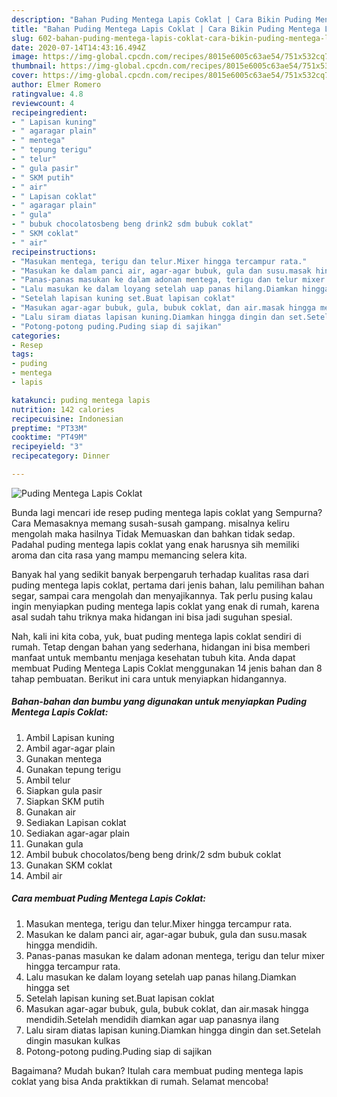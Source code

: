 ```yaml
---
description: "Bahan Puding Mentega Lapis Coklat | Cara Bikin Puding Mentega Lapis Coklat Yang Paling Enak"
title: "Bahan Puding Mentega Lapis Coklat | Cara Bikin Puding Mentega Lapis Coklat Yang Paling Enak"
slug: 602-bahan-puding-mentega-lapis-coklat-cara-bikin-puding-mentega-lapis-coklat-yang-paling-enak
date: 2020-07-14T14:43:16.494Z
image: https://img-global.cpcdn.com/recipes/8015e6005c63ae54/751x532cq70/puding-mentega-lapis-coklat-foto-resep-utama.jpg
thumbnail: https://img-global.cpcdn.com/recipes/8015e6005c63ae54/751x532cq70/puding-mentega-lapis-coklat-foto-resep-utama.jpg
cover: https://img-global.cpcdn.com/recipes/8015e6005c63ae54/751x532cq70/puding-mentega-lapis-coklat-foto-resep-utama.jpg
author: Elmer Romero
ratingvalue: 4.8
reviewcount: 4
recipeingredient:
- " Lapisan kuning"
- " agaragar plain"
- " mentega"
- " tepung terigu"
- " telur"
- " gula pasir"
- " SKM putih"
- " air"
- " Lapisan coklat"
- " agaragar plain"
- " gula"
- " bubuk chocolatosbeng beng drink2 sdm bubuk coklat"
- " SKM coklat"
- " air"
recipeinstructions:
- "Masukan mentega, terigu dan telur.Mixer hingga tercampur rata."
- "Masukan ke dalam panci air, agar-agar bubuk, gula dan susu.masak hingga mendidih."
- "Panas-panas masukan ke dalam adonan mentega, terigu dan telur mixer hingga tercampur rata."
- "Lalu masukan ke dalam loyang setelah uap panas hilang.Diamkan hingga set"
- "Setelah lapisan kuning set.Buat lapisan coklat"
- "Masukan agar-agar bubuk, gula, bubuk coklat, dan air.masak hingga mendidih.Setelah mendidih diamkan agar uap panasnya ilang"
- "Lalu siram diatas lapisan kuning.Diamkan hingga dingin dan set.Setelah dingin masukan kulkas"
- "Potong-potong puding.Puding siap di sajikan"
categories:
- Resep
tags:
- puding
- mentega
- lapis

katakunci: puding mentega lapis 
nutrition: 142 calories
recipecuisine: Indonesian
preptime: "PT33M"
cooktime: "PT49M"
recipeyield: "3"
recipecategory: Dinner

---
```



![Puding Mentega Lapis Coklat](https://img-global.cpcdn.com/recipes/8015e6005c63ae54/751x532cq70/puding-mentega-lapis-coklat-foto-resep-utama.jpg)

Bunda lagi mencari ide resep puding mentega lapis coklat yang Sempurna? Cara Memasaknya memang susah-susah gampang. misalnya keliru mengolah maka hasilnya Tidak Memuaskan dan bahkan tidak sedap. Padahal puding mentega lapis coklat yang enak harusnya sih memiliki aroma dan cita rasa yang mampu memancing selera kita.

Banyak hal yang sedikit banyak berpengaruh terhadap kualitas rasa dari puding mentega lapis coklat, pertama dari jenis bahan, lalu pemilihan bahan segar, sampai cara mengolah dan menyajikannya. Tak perlu pusing kalau ingin menyiapkan puding mentega lapis coklat yang enak di rumah, karena asal sudah tahu triknya maka hidangan ini bisa jadi suguhan spesial.




Nah, kali ini kita coba, yuk, buat puding mentega lapis coklat sendiri di rumah. Tetap dengan bahan yang sederhana, hidangan ini bisa memberi manfaat untuk membantu menjaga kesehatan tubuh kita. Anda dapat membuat Puding Mentega Lapis Coklat menggunakan 14 jenis bahan dan 8 tahap pembuatan. Berikut ini cara untuk menyiapkan hidangannya.

<!--inarticleads1-->

##### Bahan-bahan dan bumbu yang digunakan untuk menyiapkan Puding Mentega Lapis Coklat:

1. Ambil  Lapisan kuning
1. Ambil  agar-agar plain
1. Gunakan  mentega
1. Gunakan  tepung terigu
1. Ambil  telur
1. Siapkan  gula pasir
1. Siapkan  SKM putih
1. Gunakan  air
1. Sediakan  Lapisan coklat
1. Sediakan  agar-agar plain
1. Gunakan  gula
1. Ambil  bubuk chocolatos/beng beng drink/2 sdm bubuk coklat
1. Gunakan  SKM coklat
1. Ambil  air




<!--inarticleads2-->

##### Cara membuat Puding Mentega Lapis Coklat:

1. Masukan mentega, terigu dan telur.Mixer hingga tercampur rata.
1. Masukan ke dalam panci air, agar-agar bubuk, gula dan susu.masak hingga mendidih.
1. Panas-panas masukan ke dalam adonan mentega, terigu dan telur mixer hingga tercampur rata.
1. Lalu masukan ke dalam loyang setelah uap panas hilang.Diamkan hingga set
1. Setelah lapisan kuning set.Buat lapisan coklat
1. Masukan agar-agar bubuk, gula, bubuk coklat, dan air.masak hingga mendidih.Setelah mendidih diamkan agar uap panasnya ilang
1. Lalu siram diatas lapisan kuning.Diamkan hingga dingin dan set.Setelah dingin masukan kulkas
1. Potong-potong puding.Puding siap di sajikan




Bagaimana? Mudah bukan? Itulah cara membuat puding mentega lapis coklat yang bisa Anda praktikkan di rumah. Selamat mencoba!
